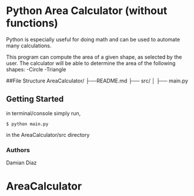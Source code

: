 # Python Area Calculator (without functions)

Python is especially useful for doing math and can be used to automate many calculations.

This program can compute the area of a given shape, as selected by the user. The calculator will be able to determine the area of the following shapes:
	-Circle
	-Triangle

##File Structure
AreaCalculator/
├──README.md
├── src/
│   ├── main.py

## Getting Started

in terminal/console simply run,
```
$ python main.py
```
in the AreaCalculator/src directory

### Authors

Damian Diaz
# AreaCalculator
